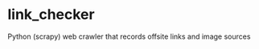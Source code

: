 link_checker
============

Python (scrapy) web crawler that records offsite links and image sources
